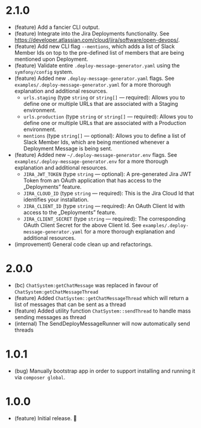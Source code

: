 2.1.0
=====

*   (feature) Add a fancier CLI output.
*   (feature) Integrate into the Jira Deployments functionality. See https://developer.atlassian.com/cloud/jira/software/open-devops/.
*   (feature) Add new CLI flag `--mentions`, which adds a list of Slack Member Ids on top to the pre-defined list of members that are being mentioned upon Deployment. 
*   (feature) Validate entire `.deploy-message-generator.yaml` using the `symfony/config` system.
*   (feature) Added new `.deploy-message-generator.yaml` flags. See `examples/.deploy-message-generator.yaml` for a more thorough explanation and additional resources.
    - `urls.staging` (type `string` or  `string[]` — required): Allows you to define one or multiple URLs that are associated with a Staging environment.
    - `urls.production` (type `string` or  `string[]` — required): Allows you to define one or multiple URLs that are associated with a Production environment.
    - `mentions` (type `string[]` — optional): Allows you to define a list of Slack Member Ids, which are being mentioned whenever a Deployment Message is being sent.
*   (feature) Added new `~/.deploy-message-generator.env` flags. See `examples/.deploy-message-generator.env` for a more thorough explanation and additional resources.
    - `JIRA_JWT_TOKEN` (type `string` — optional): A pre-generated Jira JWT Token from an OAuth application that has access to the „Deployments” feature.
    - `JIRA_CLOUD_ID` (type `string` — required): This is the Jira Cloud Id that identifies your installation.
    - `JIRA_CLIENT_ID` (type `string` — required): An OAuth Client Id with access to the „Deployments” feature.
    - `JIRA_CLIENT_SECRET` (type `string` — required): The corresponding OAuth Client Secret for the above Client Id.
      See `examples/.deploy-message-generator.yaml` for a more thorough explanation and additional resources.
*   (improvement) General code clean up and refactorings.


2.0.0
======

*   (bc) `ChatSystem:getChatMessage` was replaced in favour of `ChatSystem:getChatMessageThread`
*   (feature) Added `ChatSystem::getChatMessageThread` which will return a list of messages that can be sent as a thread
*   (feature) Added utility function `ChatSystem::sendThread` to handle mass sending messages as thread
*   (internal) The SendDeployMessageRunner will now automatically send threads


1.0.1
=====

*   (bug) Manually bootstrap app in order to support installing and running it via `composer global`.


1.0.0
=====

*   (feature) Initial release. 🙌
